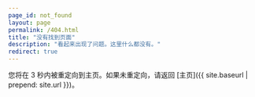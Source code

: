 ```yaml
---
page_id: not_found
layout: page
permalink: /404.html
title: "没有找到页面"
description: "看起来出现了问题。这里什么都没有。"
redirect: true
---
```



您将在 3 秒内被重定向到主页。如果未重定向，请返回 [主页]({{ site.baseurl | prepend: site.url }})。
